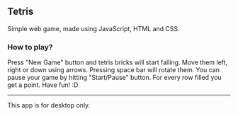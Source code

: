 ## Tetris

Simple web game, made using JavaScript, HTML and CSS.

### How to play?

Press "New Game" button and tetris bricks will start falling. Move them left, right or down using arrows. Pressing space bar will rotate them. 
You can pause your game by hitting "Start/Pause" button. For every row filled you get a point. Have fun! :D

---

This app is for desktop only.
